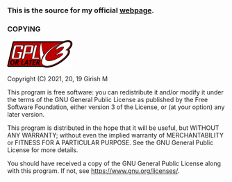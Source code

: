 ### This is the source for my official [webpage](https://girishm.nfshost.com).

### COPYING

![GPLv3 or later](assets/img/gplv3-or-later.png)

Copyright (C) 2021, 20, 19 Girish M

This program is free software: you can redistribute it and/or modify
it under the terms of the GNU General Public License as published by
the Free Software Foundation, either version 3 of the License, or
(at your option) any later version.

This program is distributed in the hope that it will be useful,
but WITHOUT ANY WARRANTY; without even the implied warranty of
MERCHANTABILITY or FITNESS FOR A PARTICULAR PURPOSE.  See the
GNU General Public License for more details.

You should have received a copy of the GNU General Public License
along with this program.  If not, see <https://www.gnu.org/licenses/>.